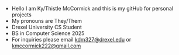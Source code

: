  - Hello I am Ky/Thistle McCormick and this is my gitHub for personal projects
 - My pronouns are They/Them
 - Drexel University CS Student
 - BS in Computer Science 2025
 - For inquiries please email kdm327@drexel.edu or kmccormick222@gmail.com

<!---
KyMcCormick/KyMcCormick is a ✨ special ✨ repository because its `README.md` (this file) appears on your GitHub profile.
You can click the Preview link to take a look at your changes.
--->
